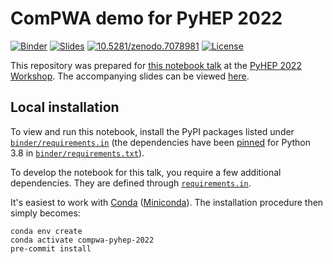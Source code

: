 # ComPWA demo for PyHEP 2022

[![Binder](https://mybinder.org/badge_logo.svg)](https://mybinder.org/v2/gh/ComPWA/PyHEP2022/0.1?urlpath=%2Fnotebooks%2Ftalk.ipynb)
[![Slides](https://img.shields.io/badge/view-slides-9cf?style=flat&logo=googledrive)](https://docs.google.com/presentation/d/e/2PACX-1vRF-EG2B6u8a6Wb3--TY37bBEgM0bIxgNkCesokrTEwdQZbMwONMXOKqn5GZSirAIH9NXVv6v0ym_es/pub)
[![10.5281/zenodo.7078981](https://zenodo.org/badge/536550527.svg)](https://doi.org/10.5281/zenodo.7078981)
[![License](https://img.shields.io/badge/License-BSD_3--Clause-blue.svg)](https://opensource.org/licenses/BSD-3-Clause)

This repository was prepared for [this notebook talk](https://indico.cern.ch/event/1150631/contributions/5002013) at the [PyHEP 2022 Workshop](https://indico.cern.ch/event/1150631). The accompanying slides can be viewed [here](https://docs.google.com/presentation/d/e/2PACX-1vRF-EG2B6u8a6Wb3--TY37bBEgM0bIxgNkCesokrTEwdQZbMwONMXOKqn5GZSirAIH9NXVv6v0ym_es/pub).

## Local installation

To view and run this notebook, install the PyPI packages listed under [`binder/requirements.in`](./binder/requirements.in) (the dependencies have been [pinned](https://compwa-org.readthedocs.io/develop.html#pinning-dependency-versions) for Python 3.8 in [`binder/requirements.txt`](./binder/requirements.txt)).

To develop the notebook for this talk, you require a few additional dependencies. They are defined through [`requirements.in`](./requirements.in).

It's easiest to work with [Conda](https://docs.conda.io/en/latest/index.html) ([Miniconda](https://docs.conda.io/en/latest/miniconda.html)). The installation procedure then simply becomes:

```shell
conda env create
conda activate compwa-pyhep-2022
pre-commit install
```
